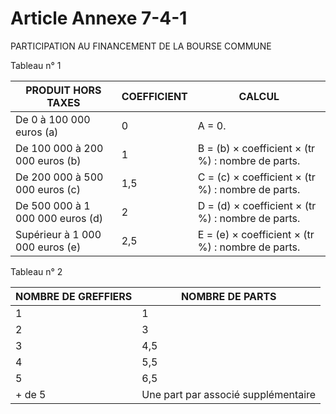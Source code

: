 # Article Annexe 7-4-1

PARTICIPATION AU FINANCEMENT DE LA BOURSE COMMUNE

Tableau n° 1

| PRODUIT HORS TAXES | COEFFICIENT | CALCUL |
| --- | --- | --- |
| De 0 à 100 000 euros (a) | 0 | A = 0. |
| De 100 000 à 200 000 euros (b) | 1 | B = (b) × coefficient × (tr %) : nombre de parts. |
| De 200 000 à 500 000 euros (c) | 1,5 | C = (c) × coefficient × (tr %) : nombre de parts. |
| De 500 000 à 1 000 000 euros (d) | 2 | D = (d) × coefficient × (tr %) : nombre de parts. |
| Supérieur à 1 000 000 euros (e) | 2,5 | E = (e) × coefficient × (tr %) : nombre de parts. |

Tableau n° 2

| NOMBRE DE GREFFIERS | NOMBRE DE PARTS |
| --- | --- |
| 1 | 1 |
| 2 | 3 |
| 3 | 4,5 |
| 4 | 5,5 |
| 5 | 6,5 |
| + de 5 | Une part par associé supplémentaire |
